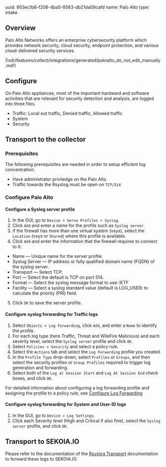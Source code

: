 uuid: 903ec1b8-f206-4ba5-8563-db21da09cafd
name: Palo Alto
type: intake

## Overview

Palo Alto Networks offers an enterprise cybersecurity platform which provides network security, cloud security, endpoint protection, and various cloud-delivered security services.

{!xdr/features/collect/integrations/generated/paloalto_do_not_edit_manually.md!}

## Configure

On Palo Alto appliances, most of the important hardward and software activities that are relevant for security detection and analysis, are logged into three files.

- Traffic: Local out traffic, Denied traffic, Allowed traffic
- System
- Security

## Transport to the collector

### Prerequisites

The following prerequisites are needed in order to setup efficient log concentration:

- Have administrator priviledge on the Palo Alto
- Traffic towards the Rsyslog must be open on `TCP/514`

### Configure Palo Alto

#### Configure a Syslog server profile

1. In the GUI, go to `Device > Serve Profiles > Syslog`.
2. Click `Add` and enter a name for the profile such as `Syslog server`.
3. If the firewall has more than one virtual system (vsys), select the `Location` (vsys or `Shared`) where this profile is available.
4. Click `Add` and enter the information that the firewall requires to connect to it:

- Name — Unique name for the server profile.
- Syslog Server — IP address or fully qualified domain name (FQDN) of the syslog server.
- Transport — Select TCP.
- Port — Select the default is TCP on port 514.
- Format — Select the syslog message format to use: IETF
- Facility — Select a syslog standard value (default is LOG_USER) to calculate the priority (PRI) field.

5. Click `OK` to save the server profile.

#### Configure syslog forwarding for Traffic logs

1. Select `Objects > Log Forwarding`, click `Add`, and enter a `Name` to identify the profile.
2. For each log type (here Traffic, Threat and WileFire Malicious) and each severity level, select the `Syslog server` profile and click `OK`.
3. Select `Policies > Security` and select a policy rule.
4. Select the `Actions` tab and select the `Log Forwarding` profile you created.
5. In the `Profile Type` drop-down, select `Profiles` or `Groups`, and then select the security profiles or `Group Profiles` required to trigger log generation and forwarding.
6. Select both of the `Log at Session Start` and `Log At Session End` check boxes, and click `OK`.

For detailed information about configuring a log forwarding profile and assigning the profile to a policy rule, see [Configure Log Forwarding](https://docs.paloaltonetworks.com/pan-os/8-1/pan-os-admin/monitoring/configure-log-forwarding.html#id1443a62b-8a0b-41db-a08d-5df934bf0ffc)

#### Configure syslog forwarding for System and User-ID logs

1. In the GUI, go to `Device > Log Settings`.
2. Click each Severity level (High and Critical if also fine), select the `Syslog server` profile, and click `OK`.

## Transport to SEKOIA.IO

Please refer to the documentation of the [Rsyslog Transport](../../../ingestion_methods/rsyslog/) documentation to forward these logs to SEKOIA.IO.
